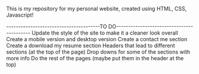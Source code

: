 This is my repository for my personal website, created using HTML, CSS, Javascript!

---------------------------------------TO DO------------------------------------------
Update the style of the site to make it a cleaner look overall
Create a mobile version and desktop version
Create a contact me section
Create a download my resume section
Headers that lead to different sections (at the top of the page)
Drop downs for some of the sections with more info
Do the rest of the pages (maybe put them in the header at the top)